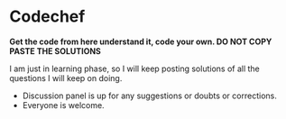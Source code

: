 # Codechef
**Get the code from here understand it, code your own. DO NOT COPY PASTE THE SOLUTIONS**

I am just in learning phase, so I will keep posting solutions of all the questions I will keep on doing.


- Discussion panel is up for any suggestions or doubts or corrections.
- Everyone is welcome.
